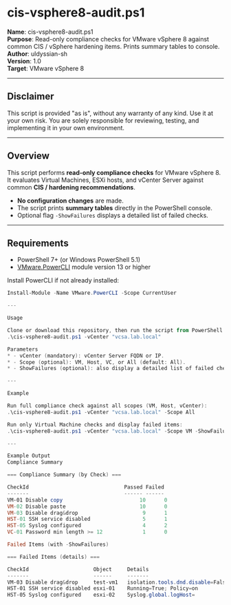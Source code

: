 # cis-vsphere8-audit.ps1

**Name**: cis-vsphere8-audit.ps1  
**Purpose**: Read-only compliance checks for VMware vSphere 8 against common CIS / vSphere hardening items. Prints summary tables to console.  
**Author**: uldyssian-sh  
**Version**: 1.0  
**Target**: VMware vSphere 8  

---

## Disclaimer

This script is provided "as is", without any warranty of any kind. Use it at your own risk. You are solely responsible for reviewing, testing, and implementing it in your own environment.

---

## Overview

This script performs **read-only compliance checks** for VMware vSphere 8.  
It evaluates Virtual Machines, ESXi hosts, and vCenter Server against common **CIS / hardening recommendations**.  

- **No configuration changes** are made.  
- The script prints **summary tables** directly in the PowerShell console.  
- Optional flag `-ShowFailures` displays a detailed list of failed checks.  

---

## Requirements

- PowerShell 7+ (or Windows PowerShell 5.1)  
- [VMware.PowerCLI](https://developer.vmware.com/powercli) module version 13 or higher  

Install PowerCLI if not already installed:

```powershell
Install-Module -Name VMware.PowerCLI -Scope CurrentUser

---

Usage

Clone or download this repository, then run the script from PowerShell:
.\cis-vsphere8-audit.ps1 -vCenter "vcsa.lab.local"

Parameters
* - vCenter (mandatory): vCenter Server FQDN or IP.
* - Scope (optional): VM, Host, VC, or All (default: All).
* - ShowFailures (optional): also display a detailed list of failed checks.

---

Example

Run full compliance check against all scopes (VM, Host, vCenter):
.\cis-vsphere8-audit.ps1 -vCenter "vcsa.lab.local" -Scope All

Run only Virtual Machine checks and display failed items:
.\cis-vsphere8-audit.ps1 -vCenter "vcsa.lab.local" -Scope VM -ShowFailures

---

Example Output
Compliance Summary

=== Compliance Summary (by Check) ===

CheckId                               Passed Failed
-------                               ------ ------
VM-01 Disable copy                         10      0
VM-02 Disable paste                        10      0
VM-03 Disable drag&drop                     9      1
HST-01 SSH service disabled                 5      1
HST-05 Syslog configured                    4      2
VC-01 Password min length >= 12             1      0

Failed Items (with -ShowFailures)

=== Failed Items (details) ===

CheckId                     Object     Details
-------                     ------     -------
VM-03 Disable drag&drop     test-vm1   isolation.tools.dnd.disable=False
HST-01 SSH service disabled esxi-01    Running=True; Policy=on
HST-05 Syslog configured    esxi-02    Syslog.global.logHost=
